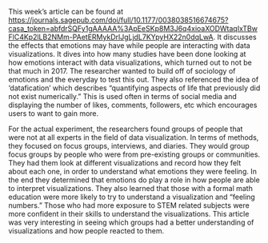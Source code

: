 This week’s article can be found at https://journals.sagepub.com/doi/full/10.1177/0038038516674675?casa_token=abfdrSQFy1gAAAAA%3ApEeSKp8M3J6q4xioaXODWtaqIxTBwFlC4Kp2lLB2NMm-PAetERMykDrlJgLjdL7KYpyHX22n0dqLwA. It discusses the effects that emotions may have while people are interacting with data visualizations. It dives into how many studies have been done looking at how emotions interact with data visualizations, which turned out to not be that much in 2017. The researcher wanted to build off of sociology of emotions and the everyday to test this out. They also referenced the idea of ‘datafication’ which describes “quantifying aspects of life that previously did not exist numerically.” This is used often in terms of social media and displaying the number of likes, comments, followers, etc which encourages users to want to gain more.

For the actual experiment, the researchers found groups of people that were not at all experts in the field of data visualization. In terms of methods, they focused on focus groups, interviews, and diaries. They would group focus groups by people who were from pre-existing groups or communities. They had them look at different visualizations and record how they felt about each one, in order to understand what emotions they were feeling. In the end they determined that emotions do play a role in how people are able to interpret visualizations. They also learned that those with a formal math education were more likely to try to understand a visualization and “feeling numbers.” Those who had more exposure to STEM related subjects were more confident in their skills to understand the visualizations. This article was very interesting in seeing which groups had a better understanding of visualizations and how people reacted to them. 
